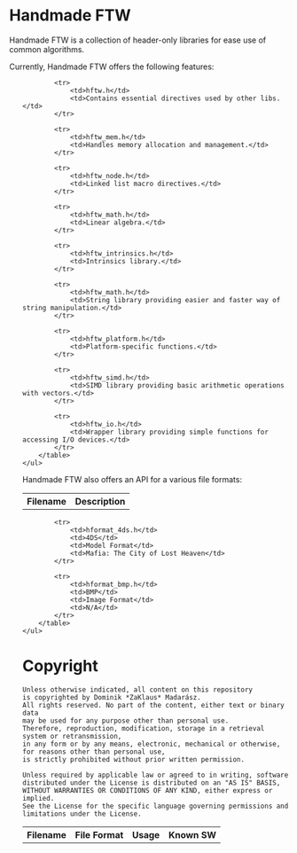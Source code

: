 # Handmade FTW
<p>
Handmade FTW is a collection of header-only libraries for ease use of common algorithms.
</p>
<p>
	Currently, Handmade FTW offers the following features:
	<ul>
		<table>
			<tr>
				<th>Filename</th>
				<th>Description</th>
			</tr>
			
			<tr>
				<td>hftw.h</td>
				<td>Contains essential directives used by other libs.</td>
			</tr>
			
			<tr>
				<td>hftw_mem.h</td>
				<td>Handles memory allocation and management.</td>
			</tr>
			
			<tr>
				<td>hftw_node.h</td>
				<td>Linked list macro directives.</td>
			</tr>
			
			<tr>
				<td>hftw_math.h</td>
				<td>Linear algebra.</td>
			</tr>
			
			<tr>
				<td>hftw_intrinsics.h</td>
				<td>Intrinsics library.</td>
			</tr>
			
			<tr>
				<td>hftw_math.h</td>
				<td>String library providing easier and faster way of string manipulation.</td>
			</tr>
			
			<tr>
				<td>hftw_platform.h</td>
				<td>Platform-specific functions.</td>
			</tr>
			
			<tr>
				<td>hftw_simd.h</td>
				<td>SIMD library providing basic arithmetic operations with vectors.</td>
			</tr>
			
			<tr>
				<td>hftw_io.h</td>
				<td>Wrapper library providing simple functions for accessing I/O devices.</td>
			</tr>
		</table>
	</ul>
</p>
<p>
	Handmade FTW also offers an API for a various file formats:
	<ul>
		<table>
			<tr>
				<th>Filename</th>
				<th>File Format</th>
				<th>Usage</th>
				<th>Known SW</th>
			</tr>

			<tr>
				<td>hformat_4ds.h</td>
				<td>4DS</td>
				<td>Model Format</td>
				<td>Mafia: The City of Lost Heaven</td>
			</tr>
			
			<tr>
				<td>hformat_bmp.h</td>
				<td>BMP</td>
				<td>Image Format</td>
				<td>N/A</td>
			</tr>
		</table>
	</ul>
</p>

# Copyright
```
Unless otherwise indicated, all content on this repository 
is copyrighted by Dominik *ZaKlaus* Madarász. 
All rights reserved. No part of the content, either text or binary data 
may be used for any purpose other than personal use. 
Therefore, reproduction, modification, storage in a retrieval system or retransmission, 
in any form or by any means, electronic, mechanical or otherwise, 
for reasons other than personal use, 
is strictly prohibited without prior written permission.

Unless required by applicable law or agreed to in writing, software
distributed under the License is distributed on an "AS IS" BASIS,
WITHOUT WARRANTIES OR CONDITIONS OF ANY KIND, either express or implied.
See the License for the specific language governing permissions and
limitations under the License.
```

